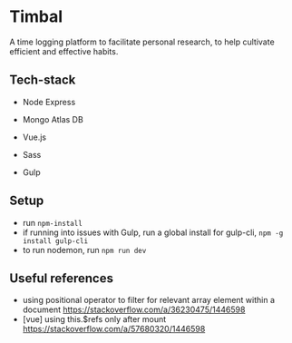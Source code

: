 # Timbal
A time logging platform to facilitate personal research, to help cultivate efficient and effective habits.

## Tech-stack 
* Node Express
* Mongo Atlas DB
* Vue.js 

* Sass
* Gulp

## Setup
* run ```npm-install```
* if running into issues with Gulp, run a global install for gulp-cli, ```npm -g install gulp-cli``` 
* to run nodemon, run ```npm run dev```

## Useful references
* using positional operator to filter for relevant array element within a document https://stackoverflow.com/a/36230475/1446598
* [vue] using this.$refs only after mount https://stackoverflow.com/a/57680320/1446598
 